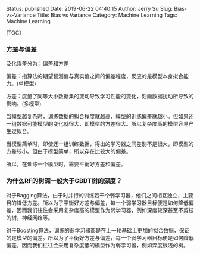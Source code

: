 Status: published
Date: 2019-06-22 04:40:15
Author: Jerry Su
Slug: Bias-vs-Variance
Title: Bias vs Variance
Category: Machine Learning
Tags: Machine Learning

[TOC]

### 方差与偏差

泛化误差分为：偏差和方差

偏差：指算法的期望预测值与真实值之间的偏差程度，反应的是模型本身拟合能力。(单模型)

方差：度量了同等大小数据集的变动导致学习性能的变化，刻画数据扰动所导致的影响。(多模型)

当模型越复杂时，训练数据的拟合程度就越高，模型的训练偏差就越小。但如果还一组数据可能模型的变化就很大，即模型的方差很大。所以复杂度高的模型容易产生过拟合。

当模型简单时，即使还一组训练数据，得出的学习器之间差别不是很大，即模型的方差较小。但由于模型简单，所以存在比较大的偏差。

所以，在训练一个模型时，需要平衡好方差和偏差。

### 为什么RF的树深一般大于GBDT树的深度？

对于Bagging算法，由于时并行的训练若干个弱学习器，他们之间相互独立，主要目的降低方差。所以为了平衡好方差与偏差，每一个弱学习器目标便是如何降低偏差，因而我们往往会采用复杂度高的模型作为弱学习器，例如深度较深甚至不剪枝的树，神经网络等。

对于Boosting算法，训练的弱学习器都是在上一轮基础上更加的拟合数据，保证的是模型的偏差。所以为了平衡好方差与偏差，每一个弱学习器目标便是如何降低偏差，因而我们往往会采用复杂度低的模型作为弱学习器，例如深度很浅的树。